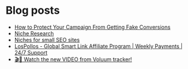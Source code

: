 # Blog posts
<!-- BLOG-POST-LIST:START -->
- [How to Protect Your Campaign From Getting Fake Conversions](https://afflift.com/f/threads/how-to-protect-your-campaign-from-getting-fake-conversions.10204/)
- [Niche Research](https://afflift.com/f/threads/niche-research.9863/)
- [Niches for small SEO sites](https://afflift.com/f/threads/niches-for-small-seo-sites.8559/)
- [LosPollos - Global Smart Link Affiliate Program | Weekly Payments | 24/7 Support](https://afflift.com/f/threads/lospollos-global-smart-link-affiliate-program-weekly-payments-24-7-support.1702/)
- [🎬🍿 Watch the new VIDEO from Voluum tracker!](https://afflift.com/f/threads/%F0%9F%8E%AC%F0%9F%8D%BF-watch-the-new-video-from-voluum-tracker.10249/)
<!-- BLOG-POST-LIST:END -->
